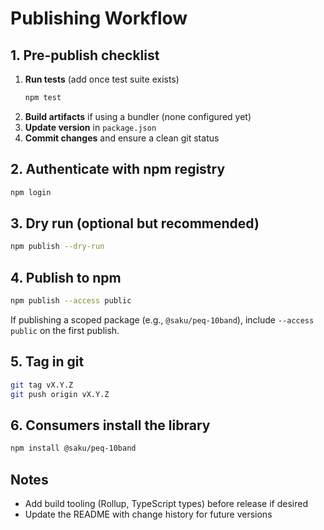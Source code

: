 # Publishing Workflow

## 1. Pre-publish checklist

1. **Run tests** (add once test suite exists)
   ```bash
   npm test
   ```
2. **Build artifacts** if using a bundler (none configured yet)
3. **Update version** in `package.json`
4. **Commit changes** and ensure a clean git status

## 2. Authenticate with npm registry

```bash
npm login
```

## 3. Dry run (optional but recommended)

```bash
npm publish --dry-run
```

## 4. Publish to npm

```bash
npm publish --access public
```

If publishing a scoped package (e.g., `@saku/peq-10band`), include `--access public` on the first publish.

## 5. Tag in git

```bash
git tag vX.Y.Z
git push origin vX.Y.Z
```

## 6. Consumers install the library

```bash
npm install @saku/peq-10band
```

## Notes
- Add build tooling (Rollup, TypeScript types) before release if desired
- Update the README with change history for future versions
